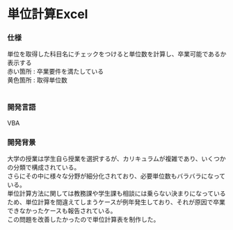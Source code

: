 # 単位計算Excel

<h3>仕様</h3>
単位を取得した科目名にチェックをつけると単位数を計算し、卒業可能であるか表示する<br>
赤い箇所 : 卒業要件を満たしている<br>
黄色箇所 : 取得単位数<br><br>

<h3>開発言語</h3>
VBA

<h3>開発背景</h3>
大学の授業は学生自ら授業を選択するが、カリキュラムが複雑であり、いくつかの分類で構成されている。<br>
さらにその中に様々な分野が細分化されており、必要単位数もバラバラになっている。<br>
単位計算方法に関しては教務課や学生課も相談には乗らない決まりになっているため、単位計算を間違えてしまうケースが例年発生しており、それが原因で卒業できなかったケースも報告されている。<br>
この問題を改善したかったので単位計算表を制作した。
